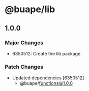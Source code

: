 # @buape/lib

## 1.0.0

### Major Changes

-   6350512: Create the lib package

### Patch Changes

-   Updated dependencies [6350512]
    -   @buape/functions@1.0.0
